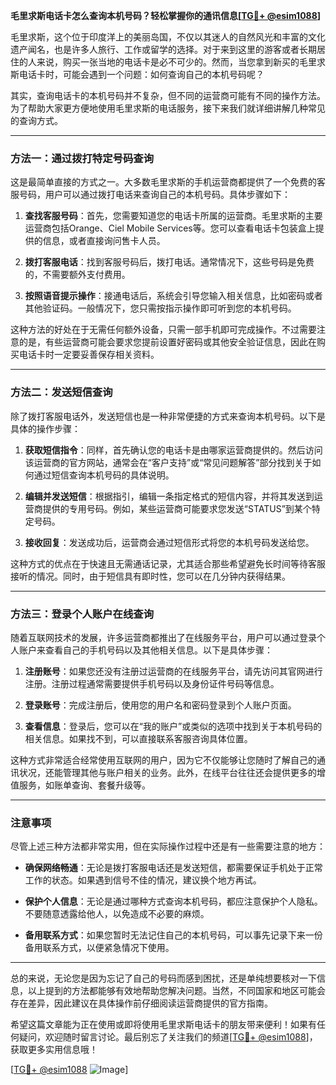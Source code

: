 **毛里求斯电话卡怎么查询本机号码？轻松掌握你的通讯信息[[TG💪+ @esim1088](https://t.me/s/esim1088)]**

毛里求斯，这个位于印度洋上的美丽岛国，不仅以其迷人的自然风光和丰富的文化遗产闻名，也是许多人旅行、工作或留学的选择。对于来到这里的游客或者长期居住的人来说，购买一张当地的电话卡是必不可少的。然而，当您拿到新买的毛里求斯电话卡时，可能会遇到一个问题：如何查询自己的本机号码呢？

其实，查询电话卡的本机号码并不复杂，但不同的运营商可能有不同的操作方法。为了帮助大家更方便地使用毛里求斯的电话服务，接下来我们就详细讲解几种常见的查询方式。

---

### 方法一：通过拨打特定号码查询

这是最简单直接的方式之一。大多数毛里求斯的手机运营商都提供了一个免费的客服号码，用户可以通过拨打电话来查询自己的本机号码。具体步骤如下：

1. **查找客服号码**：首先，您需要知道您的电话卡所属的运营商。毛里求斯的主要运营商包括Orange、Ciel Mobile Services等。您可以查看电话卡包装盒上提供的信息，或者直接询问售卡人员。
   
2. **拨打客服电话**：找到客服号码后，拨打电话。通常情况下，这些号码是免费的，不需要额外支付费用。

3. **按照语音提示操作**：接通电话后，系统会引导您输入相关信息，比如密码或者其他验证码。一般情况下，您只需按指示操作即可听到您的本机号码。

这种方法的好处在于无需任何额外设备，只需一部手机即可完成操作。不过需要注意的是，有些运营商可能会要求您提前设置好密码或其他安全验证信息，因此在购买电话卡时一定要妥善保存相关资料。

---

### 方法二：发送短信查询

除了拨打客服电话外，发送短信也是一种非常便捷的方式来查询本机号码。以下是具体的操作步骤：

1. **获取短信指令**：同样，首先确认您的电话卡是由哪家运营商提供的。然后访问该运营商的官方网站，通常会在“客户支持”或“常见问题解答”部分找到关于如何通过短信查询本机号码的具体说明。

2. **编辑并发送短信**：根据指引，编辑一条指定格式的短信内容，并将其发送到运营商提供的专用号码。例如，某些运营商可能要求您发送“STATUS”到某个特定号码。

3. **接收回复**：发送成功后，运营商会通过短信形式将您的本机号码发送给您。

这种方式的优点在于快速且无需通话记录，尤其适合那些希望避免长时间等待客服接听的情况。同时，由于短信具有即时性，您可以在几分钟内获得结果。

---

### 方法三：登录个人账户在线查询

随着互联网技术的发展，许多运营商都推出了在线服务平台，用户可以通过登录个人账户来查看自己的手机号码以及其他相关信息。以下是具体步骤：

1. **注册账号**：如果您还没有注册过运营商的在线服务平台，请先访问其官网进行注册。注册过程通常需要提供手机号码以及身份证件号码等信息。

2. **登录账号**：完成注册后，使用您的用户名和密码登录到个人账户页面。

3. **查看信息**：登录后，您可以在“我的账户”或类似的选项中找到关于本机号码的相关信息。如果找不到，可以直接联系客服咨询具体位置。

这种方式非常适合经常使用互联网的用户，因为它不仅能够让您随时了解自己的通讯状况，还能管理其他与账户相关的业务。此外，在线平台往往还会提供更多的增值服务，如账单查询、套餐升级等。

---

### 注意事项

尽管上述三种方法都非常实用，但在实际操作过程中还是有一些需要注意的地方：

- **确保网络畅通**：无论是拨打客服电话还是发送短信，都需要保证手机处于正常工作的状态。如果遇到信号不佳的情况，建议换个地方再试。
  
- **保护个人信息**：无论是通过哪种方式查询本机号码，都应注意保护个人隐私。不要随意透露给他人，以免造成不必要的麻烦。

- **备用联系方式**：如果您暂时无法记住自己的本机号码，可以事先记录下来一份备用联系方式，以便紧急情况下使用。

---

总的来说，无论您是因为忘记了自己的号码而感到困扰，还是单纯想要核对一下信息，以上提到的方法都能够有效地帮助您解决问题。当然，不同国家和地区可能会存在差异，因此建议在具体操作前仔细阅读运营商提供的官方指南。

希望这篇文章能为正在使用或即将使用毛里求斯电话卡的朋友带来便利！如果有任何疑问，欢迎随时留言讨论。最后别忘了关注我们的频道[[TG💪+ @esim1088](https://t.me/s/esim1088)]，获取更多实用信息哦！

[[TG💪+ @esim1088](https://t.me/s/esim1088) ![Image](https://i.postimg.cc/4NQfJmqS/Snipaste-2025-05-13-00-14-12.png)]